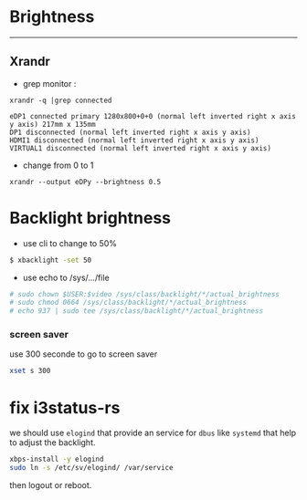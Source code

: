 # Brightness
---------------

## Xrandr
- grep monitor :
```
xrandr -q |grep connected

eDP1 connected primary 1280x800+0+0 (normal left inverted right x axis y axis) 217mm x 135mm
DP1 disconnected (normal left inverted right x axis y axis)
HDMI1 disconnected (normal left inverted right x axis y axis)
VIRTUAL1 disconnected (normal left inverted right x axis y axis)
```
 - change from 0 to 1
```
xrandr --output eDPy --brightness 0.5

```


# Backlight brightness

- use cli to change to 50%
```bash
$ xbacklight -set 50
```

- use echo to /sys/.../file
```bash
# sudo chown $USER:$video /sys/class/backlight/*/actual_brightness
# sudo chmod 0664 /sys/class/backlight/*/actual_brightness
# echo 937 | sudo tee /sys/class/backlight/*/actual_brightness
```

### screen saver
use 300 seconde to go to screen saver
```bash
xset s 300
```

# fix i3status-rs
we should use `elogind` that provide an service for `dbus` like `systemd` that help to adjust the backlight.
```bash
xbps-install -y elogind
sudo ln -s /etc/sv/elogind/ /var/service
```
then logout or reboot.
